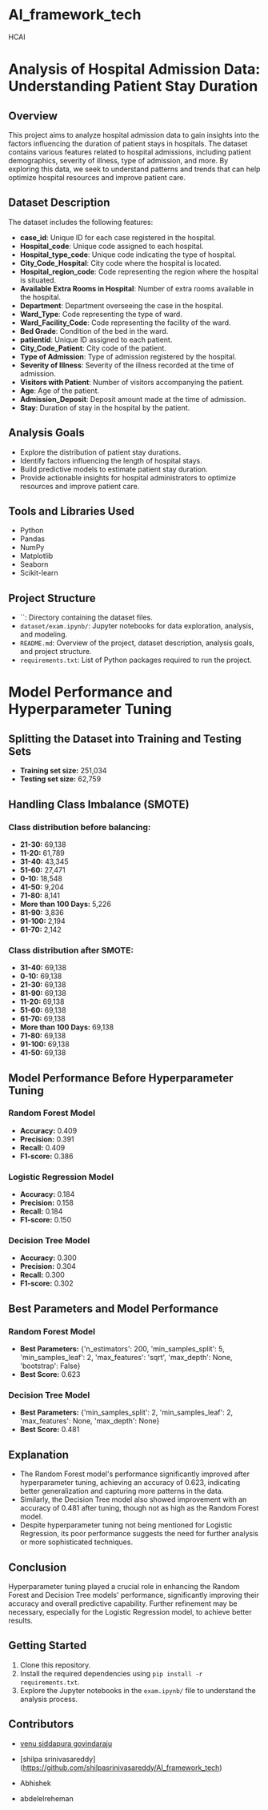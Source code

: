 # AI_framework_tech
HCAI
# 

# Analysis of Hospital Admission Data: Understanding Patient Stay Duration

## Overview
This project aims to analyze hospital admission data to gain insights into the factors influencing the duration of patient stays in hospitals. The dataset contains various features related to hospital admissions, including patient demographics, severity of illness, type of admission, and more. By exploring this data, we seek to understand patterns and trends that can help optimize hospital resources and improve patient care.

## Dataset Description
The dataset includes the following features:

- **case_id**: Unique ID for each case registered in the hospital.
- **Hospital_code**: Unique code assigned to each hospital.
- **Hospital_type_code**: Unique code indicating the type of hospital.
- **City_Code_Hospital**: City code where the hospital is located.
- **Hospital_region_code**: Code representing the region where the hospital is situated.
- **Available Extra Rooms in Hospital**: Number of extra rooms available in the hospital.
- **Department**: Department overseeing the case in the hospital.
- **Ward_Type**: Code representing the type of ward.
- **Ward_Facility_Code**: Code representing the facility of the ward.
- **Bed Grade**: Condition of the bed in the ward.
- **patientid**: Unique ID assigned to each patient.
- **City_Code_Patient**: City code of the patient.
- **Type of Admission**: Type of admission registered by the hospital.
- **Severity of Illness**: Severity of the illness recorded at the time of admission.
- **Visitors with Patient**: Number of visitors accompanying the patient.
- **Age**: Age of the patient.
- **Admission_Deposit**: Deposit amount made at the time of admission.
- **Stay**: Duration of stay in the hospital by the patient.

## Analysis Goals
- Explore the distribution of patient stay durations.
- Identify factors influencing the length of hospital stays.
- Build predictive models to estimate patient stay duration.
- Provide actionable insights for hospital administrators to optimize resources and improve patient care.

## Tools and Libraries Used
- Python
- Pandas
- NumPy
- Matplotlib
- Seaborn
- Scikit-learn

## Project Structure
- ``: Directory containing the dataset files.
- `dataset/exam.ipynb/`: Jupyter notebooks for data exploration, analysis, and modeling.
- `README.md`: Overview of the project, dataset description, analysis goals, and project structure.
- `requirements.txt`: List of Python packages required to run the project.

# Model Performance and Hyperparameter Tuning

## Splitting the Dataset into Training and Testing Sets
- **Training set size:** 251,034
- **Testing set size:** 62,759

## Handling Class Imbalance (SMOTE)
### Class distribution before balancing:
- **21-30:** 69,138
- **11-20:** 61,789
- **31-40:** 43,345
- **51-60:** 27,471
- **0-10:** 18,548
- **41-50:** 9,204
- **71-80:** 8,141
- **More than 100 Days:** 5,226
- **81-90:** 3,836
- **91-100:** 2,194
- **61-70:** 2,142

### Class distribution after SMOTE:
- **31-40:** 69,138
- **0-10:** 69,138
- **21-30:** 69,138
- **81-90:** 69,138
- **11-20:** 69,138
- **51-60:** 69,138
- **61-70:** 69,138
- **More than 100 Days:** 69,138
- **71-80:** 69,138
- **91-100:** 69,138
- **41-50:** 69,138

## Model Performance Before Hyperparameter Tuning

### Random Forest Model
- **Accuracy:** 0.409
- **Precision:** 0.391
- **Recall:** 0.409
- **F1-score:** 0.386

### Logistic Regression Model
- **Accuracy:** 0.184
- **Precision:** 0.158
- **Recall:** 0.184
- **F1-score:** 0.150

### Decision Tree Model
- **Accuracy:** 0.300
- **Precision:** 0.304
- **Recall:** 0.300
- **F1-score:** 0.302



## Best Parameters and Model Performance

### Random Forest Model
- **Best Parameters:** {'n_estimators': 200, 'min_samples_split': 5, 'min_samples_leaf': 2, 'max_features': 'sqrt', 'max_depth': None, 'bootstrap': False}
- **Best Score:** 0.623

### Decision Tree Model
- **Best Parameters:** {'min_samples_split': 2, 'min_samples_leaf': 2, 'max_features': None, 'max_depth': None}
- **Best Score:** 0.481

## Explanation
- The Random Forest model's performance significantly improved after hyperparameter tuning, achieving an accuracy of 0.623, indicating better generalization and capturing more patterns in the data.
- Similarly, the Decision Tree model also showed improvement with an accuracy of 0.481 after tuning, though not as high as the Random Forest model.
- Despite hyperparameter tuning not being mentioned for Logistic Regression, its poor performance suggests the need for further analysis or more sophisticated techniques.

## Conclusion
Hyperparameter tuning played a crucial role in enhancing the Random Forest and Decision Tree models' performance, significantly improving their accuracy and overall predictive capability. Further refinement may be necessary, especially for the Logistic Regression model, to achieve better results.





## Getting Started
1. Clone this repository.
2. Install the required dependencies using `pip install -r requirements.txt`.
3. Explore the Jupyter notebooks in the `exam.ipynb/` file to understand the analysis process.

## Contributors
- [venu siddapura govindaraju](https://github.com/svenu38/AI_framework_tech)
- [shilpa srinivasareddy] (https://github.com/shilpasrinivasareddy/AI_framework_tech)

- Abhishek 
- abdelelreheman



